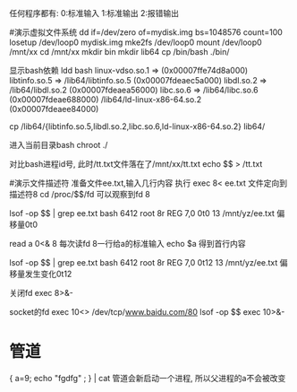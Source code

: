 
任何程序都有:
0:标准输入
1:标准输出
2:报错输出

#演示虚拟文件系统
dd if=/dev/zero of=mydisk.img bs=1048576 count=100
losetup /dev/loop0 mydisk.img
mke2fs /dev/loop0
mount /dev/loop0 /mnt/xx
cd /mnt/xx
mkdir bin
mkdir lib64
cp /bin/bash ./bin/

显示bash依赖
ldd bash
	linux-vdso.so.1 =>  (0x00007ffe74d8a000)
	libtinfo.so.5 => /lib64/libtinfo.so.5 (0x00007fdeaec5a000)
	libdl.so.2 => /lib64/libdl.so.2 (0x00007fdeaea56000)
	libc.so.6 => /lib64/libc.so.6 (0x00007fdeae688000)
	/lib64/ld-linux-x86-64.so.2 (0x00007fdeaee84000)

cp /lib64/{libtinfo.so.5,libdl.so.2,libc.so.6,ld-linux-x86-64.so.2} lib64/

进入当前目录bash
chroot ./

对比bash进程id号, 此时/tt.txt文件落在了/mnt/xx/tt.txt
echo $$ > /tt.txt

#演示文件描述符
准备文件ee.txt,输入几行内容
执行 
exec 8< ee.txt    文件定向到描述符8
cd /proc/$$/fd 可以观察到fd 8

lsof -op $$ | grep ee.txt
bash    6412 root    8r   REG    7,0   0t0       13 /mnt/yz/ee.txt
偏移量0t0

read a 0<& 8    每次读fd 8一行给a的标准输入
echo $a  得到首行内容

lsof -op $$ | grep ee.txt
bash    6412 root    8r   REG    7,0   0t12       13 /mnt/yz/ee.txt
偏移量发生变化0t12

关闭fd
exec 8>&-

socket的fd
exec 10<> /dev/tcp/www.baidu.com/80
lsof -op $$
exec 10>&-


# 管道
{ a=9; echo "fgdfg" ; } | cat
管道会新启动一个进程, 所以父进程的a不会被改变